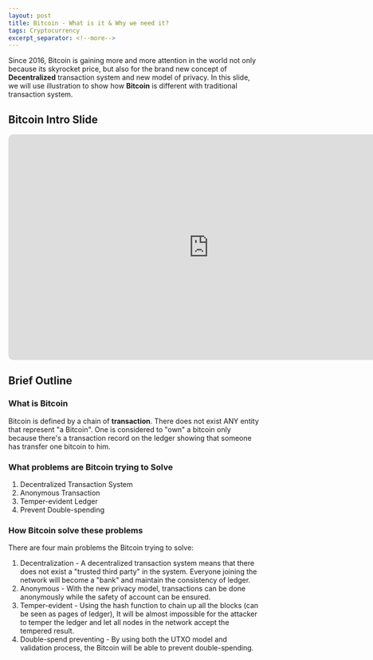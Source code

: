 ```yaml
---
layout: post
title: Bitcoin - What is it & Why we need it?
tags: Cryptocurrency
excerpt_separator: <!--more-->
---
```

Since 2016, Bitcoin is gaining more and more attention in the world not only because its skyrocket price, but also for the brand new concept of **Decentralized** transaction system and new model of privacy. In this slide, we will use illustration to show how **Bitcoin** is different with traditional transaction system.
<!--more-->
<style>
    iframe{
        border-radius: 10px;
    }
</style>

## Bitcoin Intro Slide

<iframe src="https://onedrive.live.com/embed?cid=AACD96FD289D9DD0&resid=AACD96FD289D9DD0%2176270&authkey=AFhfXIApLRNkDqA&em=2" width="804" height="453" frameborder="0" scrolling="no"></iframe>

## Brief Outline

### What is Bitcoin

Bitcoin is defined by a chain of **transaction**. There does not exist ANY entity that represent "a Bitcoin". One is considered to "own" a bitcoin only because there's a transaction record on the ledger showing that someone has transfer one bitcoin to him.

### What problems are Bitcoin trying to Solve

1. Decentralized Transaction System
2. Anonymous Transaction
3. Temper-evident Ledger
4. Prevent Double-spending

### How Bitcoin solve these problems

There are four main problems the Bitcoin trying to solve:

1. Decentralization - A decentralized transaction system means that there does not exist a "trusted third party" in the system. Everyone joining the network will become a "bank" and maintain the consistency of ledger.
2. Anonymous - With the new privacy model, transactions can be done anonymously while the safety of account can be ensured.
3. Temper-evident - Using the hash function to chain up all the blocks (can be seen as pages of ledger), It will be almost impossible for the attacker to temper the ledger and let all nodes in the network accept the tempered result.
4. Double-spend preventing - By using both the UTXO model and validation process, the Bitcoin will be able to prevent double-spending.
